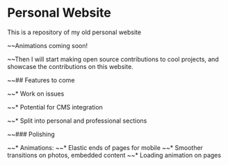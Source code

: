 # Personal Website

This is a repository of my old personal website

~~Animations coming soon!

~~Then I will start making open source contributions to cool projects, and showcase the contributions
on this website.

~~## Features to come
           
~~* Work on issues 
           
~~* Potential for CMS integration
              
~~* Split into personal and professional sections

~~### Polishing 
         
~~* Animations:
   ~~* Elastic ends of pages for mobile
   ~~* Smoother transitions on photos, embedded content
   ~~* Loading animation on pages
